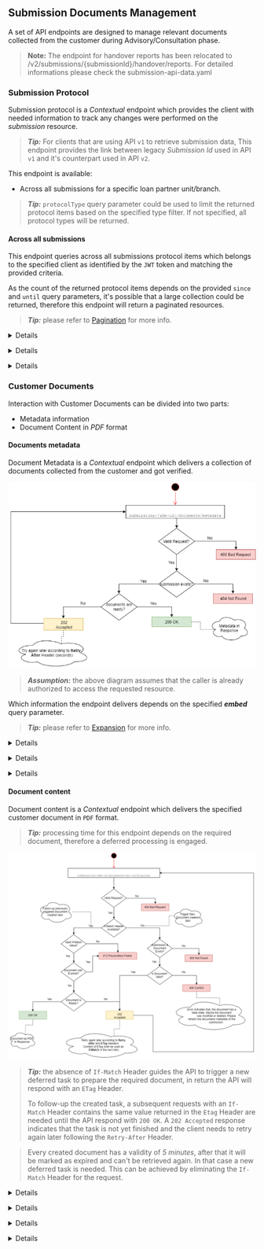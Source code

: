 ## Submission Documents Management
A set of API endpoints are designed to manage relevant documents collected from the customer during Advisory/Consultation phase.<p> 

> **Note:** The endpoint for handover reports has been relocated to /v2/submissions/{submissionId}/handover/reports. For detailed informations please check the submission-api-data.yaml

### Submission Protocol
Submission protocol is a *Contextual* endpoint which provides the client with needed information to track any changes were performed on the *submission* resource.   

> **_Tip:_** For clients that are using API `v1` to retrieve submission data, This endpoint provides the link between legacy *Submission Id* used in API `v1` and it's counterpart used in API `v2`. 

This endpoint is available: 
- Across all submissions for a specific loan partner unit/branch.

> **_Tip:_** `protocolType` query parameter could be used to limit the returned protocol items based on the specified type filter. If not specified, all protocol types will be returned. 

#### Across all submissions
This endpoint queries across all submissions protocol items which belongs to the specified client as identified by the `JWT` token and matching the provided criteria.

As the count of the returned protocol items depends on the provided `since` and `until` query parameters, it's possible that a large collection could be returned, therefore this endpoint will return a paginated resources.<p>
 > **_Tip:_** please refer to [Pagination](#Pagination) for more info.
 
**<details>
    <summary>Request - Minimal</summary>**
```groovy
curl -X GET "https://api-test.interhyp.de/submission/v2/submissions/protocol?since=2019-12-29T10%3A22%3A50Z" -H "accept: application/json"
```
</details>

**<details>
    <summary>Request - All optional query parameters</summary>**
```groovy
curl -X GET "https://api-test.interhyp.de/submission/v2/submissions/protocol?since=2019-12-29T10%3A22%3A50Z&until=2019-12-29T10%3A22%3A50Z&protocolType=new_submission&limit=15" -H "accept: application/json"
```
</details>

**<details>
    <summary>Response</summary>**
```json
{
  "data": [
    {
      "submission": {
        "href": "http://some-domain/some/link/to/somewhere",
        "id": "string"
      },
      "protocol": {
        "href": "http://some-domain/some/link/to/somewhere",
        "embedded": {
          "protocol": [
            {
              "type": "string",
              "id": "string",
              "createdAt": "2019-11-29T18:24:49.777Z",
              "author": "string"
            }
          ]
        }
      }
    }
  ],
  "paging": "_comment: here goes the pagination info ..."
}
```
</details>

### Customer Documents
Interaction with Customer Documents can be divided into two parts:
- Metadata information
- Document Content in *PDF* format

#### Documents metadata
Document Metadata is a *Contextual* endpoint which delivers a collection of documents collected from the customer and got verified.<p> 
![Submission Documents Metadata](docs/sbm-docs-metadata.png "Submission Documents Metadata")  
> **_Assumption:_** the above diagram assumes that the caller is already authorized to access the requested resource. 

Which information the endpoint delivers depends on the specified **_embed_** query parameter. 
> **_Tip:_** please refer to [Expansion](#Expansion) for more info.

**<details>
    <summary>Request</summary>**

```groovy
curl -X GET "https://some-domain/submission/v2/submissions/{id}/documents/metadata" -H "accept: application/json"
```
</details>

**<details>
    <summary>Request [embed set to true]</summary>**

```groovy
curl -X GET "https://some-domain/submission/v2/submissions/{id}/documents/metadata?embded=true" -H "accept: application/json"
```
</details>

**<details>
    <summary>Response [embed set to true]</summary>**

For more details regarding response structure, please refer to the *API* specification. 
```
200 OK
{
  "data": [
    {
      "id": "document-id",
      "content": {
        "href": "https://some-domain/v2/submissions/{id}/documents/{document-id}/binaries"
      },
      "category": {
        "name": "KAUFVERTRAG",
        "tags": [
          {
            "name": "ENTWURF"
          }
        ]
      },
      "reference": "An awesome straße 1, 80807 München",
      "validity": {
        "value": "01-09",
        "resolution": "MONTH"
      }
    }
  ]
}
```
```
202 Accepted
Response Headers
- Retry-After: 5 
```
</details>

#### Document content
Document content is a *Contextual* endpoint which delivers the specified customer document in `PDF` format.
> **_Tip:_** processing time for this endpoint depends on the required document, therefore a deferred processing is engaged.

 ![Submission Document Content](docs/sbm-doc-binaries.png "Submission Document Content")
 
 > **_Tip:_** the absence of `If-Match` Header guides the API to trigger a new deferred task to prepare the required document, in return the API will respond with an `ETag` Header.<p>
 To follow-up the created task, a subsequent requests with an `If-Match` Header contains the same value returned in the `Etag` Header are needed until the API respond with `200 OK`. 
 A `202 Accepted` response indicates that the task is not yet finished and the client needs to retry again later following the `Retry-After` Header.
 
> Every created document has a validity of *5 minutes*, after that it will be marked as expired and can't be retrieved again. In that case a new deferred task is needed. This can be achieved by eliminating the `If-Match` Header for the request. 
  
**<details>
     <summary>Request</summary>**
 ```groovy
curl -X GET "https://some-domain/submission/v2/submissions/{sbm-id}/documents/{doc-id}/binaries" -H "accept: application/pdf"
```  
</details>

**<details>
     <summary>Response 202</summary>**
 ```
202 Accepted
Response Headers
- ETag: <unique-identifier>
- Retry-After: 5
```  
</details>

 **<details>
     <summary>Request with If-Match</summary>**
 ```groovy
curl -X GET "https://some-domain/submission/v2/submissions/{sbm-id}/documents/{doc-id}/binaries" -H "If-Match: <eTag-value>" -H "accept: application/pdf"
```  
</details>

**<details>
     <summary>Response 200</summary>**
 ```
200 OK
```  
</details>